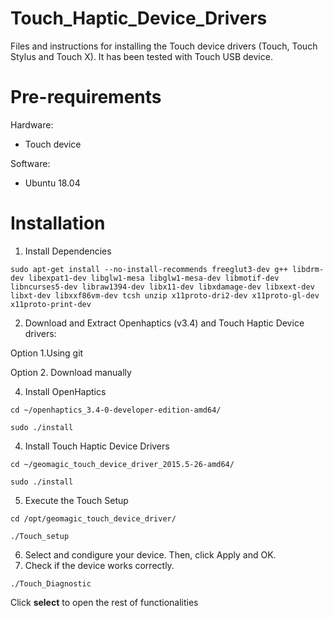 # Touch_Haptic_Device_Drivers
Files and instructions for installing the Touch device drivers (Touch, Touch Stylus and Touch X). It has been tested with Touch USB device.

# Pre-requirements
Hardware:
- Touch device 

Software:
- Ubuntu 18.04

# Installation
  1. Install Dependencies
  
 ```
 sudo apt-get install --no-install-recommends freeglut3-dev g++ libdrm-dev libexpat1-dev libglw1-mesa libglw1-mesa-dev libmotif-dev libncurses5-dev libraw1394-dev libx11-dev libxdamage-dev libxext-dev libxt-dev libxxf86vm-dev tcsh unzip x11proto-dri2-dev x11proto-gl-dev x11proto-print-dev
 ```
 
 2. Download and Extract Openhaptics (v3.4) and Touch Haptic Device drivers: 
 
 Option 1.Using git 
 
 Option 2. Download manually

 
 4. Install OpenHaptics 
 ```
 cd ~/openhaptics_3.4-0-developer-edition-amd64/
 
 ```
 ```
 sudo ./install
 ```
 4. Install Touch Haptic Device Drivers
 
  ```
 cd ~/geomagic_touch_device_driver_2015.5-26-amd64/
 
 ```
 ```
 sudo ./install
 ```
 5. Execute the Touch Setup
 ```
 cd /opt/geomagic_touch_device_driver/ 
 ```
 ```
 ./Touch_setup
 ```
 6. Select and condigure your device. Then, click Apply and OK.
 7. Check if the device works correctly.
 ```
 ./Touch_Diagnostic
 ```
 Click **select** to open the rest of functionalities
